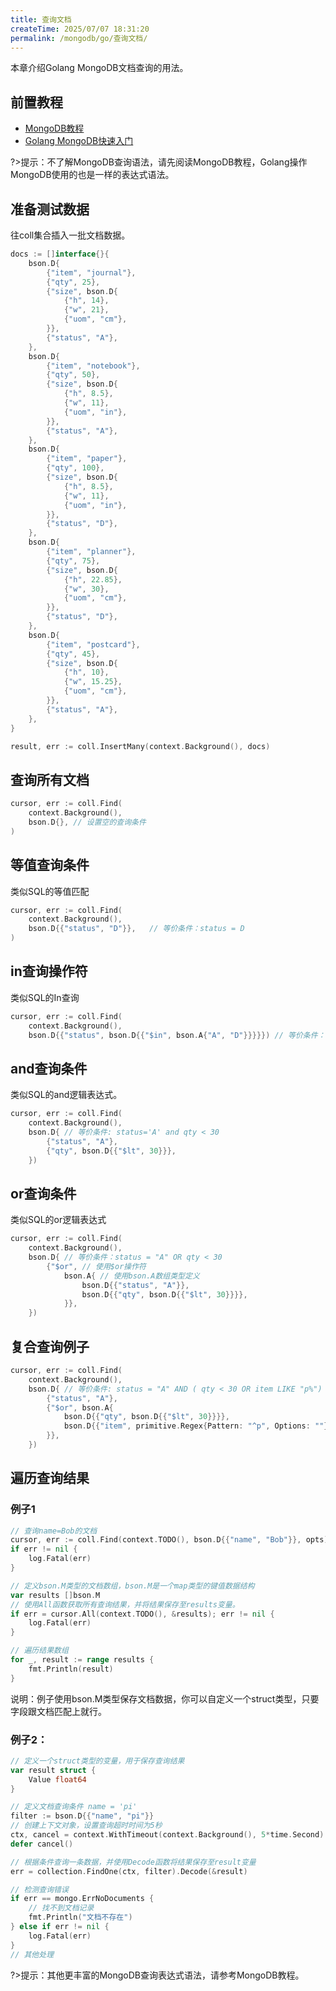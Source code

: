 ```yaml
---
title: 查询文档
createTime: 2025/07/07 18:31:20
permalink: /mongodb/go/查询文档/
---
```

本章介绍Golang MongoDB文档查询的用法。

## 前置教程
- <a href='/#/数据库/mongodb/README'>MongoDB教程</a>
- <a href='/#/编程语言/golang/MongoDB/fast_induction'>Golang MongoDB快速入门</a>

?>提示：不了解MongoDB查询语法，请先阅读MongoDB教程，Golang操作MongoDB使用的也是一样的表达式语法。

## 准备测试数据
往coll集合插入一批文档数据。

```go
docs := []interface{}{
    bson.D{
        {"item", "journal"},
        {"qty", 25},
        {"size", bson.D{
            {"h", 14},
            {"w", 21},
            {"uom", "cm"},
        }},
        {"status", "A"},
    },
    bson.D{
        {"item", "notebook"},
        {"qty", 50},
        {"size", bson.D{
            {"h", 8.5},
            {"w", 11},
            {"uom", "in"},
        }},
        {"status", "A"},
    },
    bson.D{
        {"item", "paper"},
        {"qty", 100},
        {"size", bson.D{
            {"h", 8.5},
            {"w", 11},
            {"uom", "in"},
        }},
        {"status", "D"},
    },
    bson.D{
        {"item", "planner"},
        {"qty", 75},
        {"size", bson.D{
            {"h", 22.85},
            {"w", 30},
            {"uom", "cm"},
        }},
        {"status", "D"},
    },
    bson.D{
        {"item", "postcard"},
        {"qty", 45},
        {"size", bson.D{
            {"h", 10},
            {"w", 15.25},
            {"uom", "cm"},
        }},
        {"status", "A"},
    },
}

result, err := coll.InsertMany(context.Background(), docs)
```

## 查询所有文档
```go
cursor, err := coll.Find(
    context.Background(),
    bson.D{}, // 设置空的查询条件
)
```

## 等值查询条件

类似SQL的等值匹配
```go
cursor, err := coll.Find(
    context.Background(),
    bson.D{{"status", "D"}},   // 等价条件：status = D
)
```

## in查询操作符

类似SQL的In查询
```go
cursor, err := coll.Find(
    context.Background(),
    bson.D{{"status", bson.D{{"$in", bson.A{"A", "D"}}}}}) // 等价条件： status in ('A', 'D')
```

## and查询条件

类似SQL的and逻辑表达式。
```go
cursor, err := coll.Find(
    context.Background(),
    bson.D{ // 等价条件: status='A' and qty < 30 
        {"status", "A"},
        {"qty", bson.D{{"$lt", 30}}},
    })
```

## or查询条件

类似SQL的or逻辑表达式
```go
cursor, err := coll.Find(
    context.Background(),
    bson.D{ // 等价条件：status = "A" OR qty < 30
        {"$or", // 使用$or操作符
            bson.A{ // 使用bson.A数组类型定义
                bson.D{{"status", "A"}},
                bson.D{{"qty", bson.D{{"$lt", 30}}}},
            }},
    })
```

## 复合查询例子
```go
cursor, err := coll.Find(
    context.Background(),
    bson.D{ // 等价条件: status = "A" AND ( qty < 30 OR item LIKE "p%")
        {"status", "A"},
        {"$or", bson.A{
            bson.D{{"qty", bson.D{{"$lt", 30}}}},
            bson.D{{"item", primitive.Regex{Pattern: "^p", Options: ""}}},
        }},
    })
```

## 遍历查询结果
### 例子1
```go
// 查询name=Bob的文档
cursor, err := coll.Find(context.TODO(), bson.D{{"name", "Bob"}}, opts)
if err != nil {
    log.Fatal(err)
}

// 定义bson.M类型的文档数组，bson.M是一个map类型的键值数据结构
var results []bson.M
// 使用All函数获取所有查询结果，并将结果保存至results变量。
if err = cursor.All(context.TODO(), &results); err != nil {
    log.Fatal(err)
}

// 遍历结果数组
for _, result := range results {
    fmt.Println(result)
}
```
说明：例子使用bson.M类型保存文档数据，你可以自定义一个struct类型，只要字段跟文档匹配上就行。

### 例子2：
```go
// 定义一个struct类型的变量，用于保存查询结果
var result struct {
    Value float64
}

// 定义文档查询条件 name = 'pi'
filter := bson.D{{"name", "pi"}}
// 创建上下文对象，设置查询超时时间为5秒
ctx, cancel = context.WithTimeout(context.Background(), 5*time.Second)
defer cancel()

// 根据条件查询一条数据，并使用Decode函数将结果保存至result变量
err = collection.FindOne(ctx, filter).Decode(&result)

// 检测查询错误
if err == mongo.ErrNoDocuments {
    // 找不到文档记录
    fmt.Println("文档不存在")
} else if err != nil {
    log.Fatal(err)
}
// 其他处理
```
?>提示：其他更丰富的MongoDB查询表达式语法，请参考MongoDB教程。